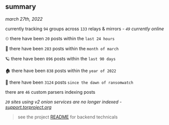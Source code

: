 
## summary
_march 27th, 2022_

currently tracking `94` groups across `133` relays & mirrors - _`49` currently online_

⏲ there have been `20` posts within the `last 24 hours`

🦈 there have been `283` posts within the `month of march`

🪐 there have been `896` posts within the `last 90 days`

🏚 there have been `838` posts within the `year of 2022`

🦕 there have been `3124` posts `since the dawn of ransomwatch`

there are `46` custom parsers indexing posts

_`20` sites using v2 onion services are no longer indexed - [support.torproject.org](https://support.torproject.org/onionservices/v2-deprecation/)_

> see the project [README](https://github.com/thetanz/ransomwatch#ransomwatch--) for backend technicals
